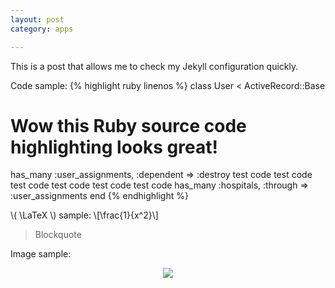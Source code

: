```yaml
---
layout: post
category: apps

---
```


This is a post that allows me to check my Jekyll configuration quickly.

Code sample:
{% highlight ruby linenos %}
class User &lt; ActiveRecord::Base
  # Wow this Ruby source code highlighting looks great!
  has_many :user_assignments, :dependent =&gt; :destroy test code test code test code test code test code test code 
  has_many :hospitals, :through =&gt; :user_assignments
end
{% endhighlight %}

\\( \LaTeX \\) sample:
\\[\frac{1}{x^2}\\]

> Blockquote

Image sample:

<p align="center"><img src="http://jekyllrb.com/img/logo-2x.png"></p>

